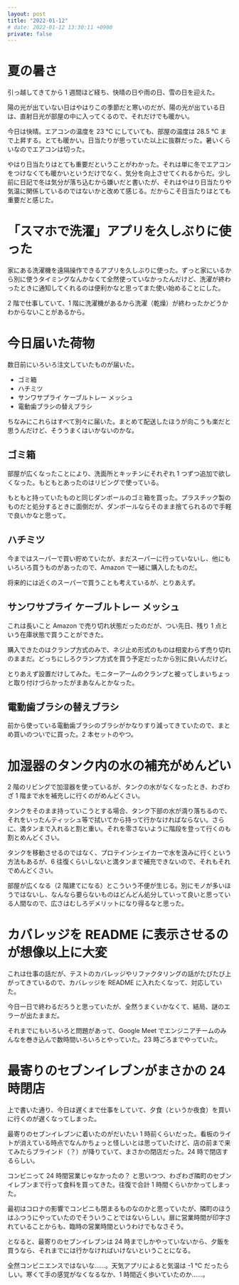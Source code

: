 ```yaml
---
layout: post
title: "2022-01-12"
# date: 2022-01-12 13:30:11 +0900
private: false
---
```


# 夏の暑さ
引っ越してきてから 1 週間ほど経ち、快晴の日や雨の日、雪の日を迎えた。

陽の光が出ていない日はやはりこの季節だと寒いのだが、陽の光が出ている日は、直射日光が部屋の中に入ってくるので、それだけでも暖かい。

今日は快晴。エアコンの温度を 23 ℃ にしていても、部屋の温度は 28.5 ℃ まで上昇する。とても暖かい。日当たりが思っていた以上に抜群だった。暑いくらいなのでエアコンは切った。

やはり日当たりはとても重要だということがわかった。それは単に冬でエアコンをつけなくても暖かいというだけでなく、気分を向上させてくれるからだ。少し前に日記で冬は気分が落ち込むから嫌いだと書いたが、それはやはり日当たりや気温に関係しているのではないかと改めて感じる。だからこそ日当たりはとても重要だと感じた。







# 「スマホで洗濯」アプリを久しぶりに使った
家にある洗濯機を遠隔操作できるアプリを久しぶりに使った。ずっと家にいるから別に使うタイミングなんかなくて全然使っていなかったんだけど、洗濯が終わったときに通知してくれるのは便利かなと思ってまた使い始めることにした。

2 階で仕事していて、1 階に洗濯機があるから洗濯（乾燥）が終わったかどうかわからないことがあるから。





# 今日届いた荷物
数日前にいろいろ注文していたものが届いた。

* ゴミ箱
* ハチミツ
* サンワサプライ ケーブルトレー メッシュ
* 電動歯ブラシの替えブラシ

ちなみにこれらはすべて別々に届いた。まとめて配送したほうが向こうも楽だと思うんだけど、そううまくはいかないのかな。

## ゴミ箱
部屋が広くなったことにより、洗面所とキッチンにそれぞれ 1 つずつ追加で欲しくなった。もともとあったのはリビングで使っている。

もともと持っていたものと同じダンボールのゴミ箱を買った。プラスチック製のものだと処分するときに面倒だが、ダンボールならそのまま捨てられるので手軽で良いかなと思って。

## ハチミツ
今まではスーパーで買い貯めていたが、まだスーパーに行っていないし、他にもいろいろ買うものがあったので、Amazon で一緒に購入したものだ。

将来的には近くのスーパーで買うことも考えているが、とりあえず。

## サンワサプライ ケーブルトレー メッシュ
これは長いこと Amazon で売り切れ状態だったのだが、つい先日、残り 1 点という在庫状態で買うことができた。

購入できたのはクランプ方式のみで、ネジ止め形式のものは相変わらず売り切れのままだ。どっちにしろクランプ方式を買う予定だったから別に良いんだけど。

とりあえず設置だけしてみた。モニターアームのクランプと被ってしまいちょっと取り付けづらかったがまあなんとかなった。

## 電動歯ブラシの替えブラシ
前から使っている電動歯ブラシのブラシがかなりすり減ってきていたので、まとめ買いのついでに買った。2 本セットのやつ。





# 加湿器のタンク内の水の補充がめんどい
2 階のリビングで加湿器を使っているが、タンクの水がなくなったとき、わざわざ 1 階まで水を補充しに行くのがめんどくさい。

タンクをそのまま持っていこうとする場合、タンク下部の水が滴り落ちるので、それをいったんティッシュ等で拭いてから持って行かなければならない。さらに、満タンまで入れると割と重い。それを零さないように階段を登って行くのも割とめんどくさい。

タンクを移動させるのではなく、プロテインシェイカーで水を汲みに行くという方法もあるが、6 往復くらいしないと満タンまで補充できないので、それもそれでめんどくさい。

部屋が広くなる（2 階建てになる）とこういう不便が生じる。別にモノが多いほうではないし、なんなら要らないものはどんどん処分していって良いと思っている人間なので、広さはむしろデメリットになり得るなと思った。







# カバレッジを README に表示させるのが想像以上に大変
これは仕事の話だが、テストのカバレッジやリファクタリングの話がたびたび上がってきているので、カバレッジを README に入れたくなって、対応していた。

今日一日で終わるだろうと思っていたが、全然うまくいかなくて、結局、謎のエラーが出たままだ。

それまでにもいろいろと問題があって、Google Meet でエンジニアチームのみんなを巻き込んで数時間いろいろとやっていた。23 時ごろまでやっていた。





# 最寄りのセブンイレブンがまさかの 24 時閉店
上で書いた通り、今日は遅くまで仕事をしていて、夕食（というか夜食）を買いに行くのが遅くなってしまった。

最寄りのセブンイレブンに着いたのがだいたい 1 時前くらいだった。看板のライトが消えている時点でなんかちょっと怪しいとは思っていたけど、店の前まで来てみたらブラインド（？）が降りていて、まさかの閉店だった。24 時で閉店するらしい。

コンビニって 24 時間営業じゃなかったの？ と思いつつ、わざわざ隣町のセブンイレブンまで行って食料を買ってきた。往復で合計 1 時間くらいかかってしまった。

最初はコロナの影響でコンビニも閉まるものなのかと思っていたが、隣町のほうはふつうにやっていたのでそういうことではないらしい。扉に営業時間が印字されていることからも、臨時の営業時間というわけでもなさそう。

となると、最寄りのセブンイレブンは 24 時までしかやっていないから、夕飯を買うなら、それまでには行かなければいけないということになる。

全然コンビニエンスではないな......。天気アプリによると気温は -1 ℃ だったらしい。寒くて手の感覚がなくなるなか、1 時間近く歩いていたのか......。









